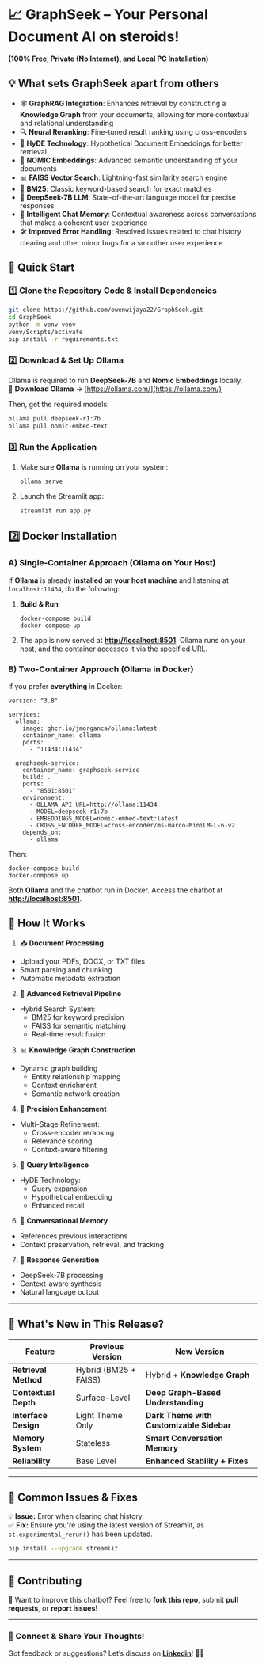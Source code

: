# 📈 **GraphSeek – Your Personal Document AI on steroids!**

**(100% Free, Private (No Internet), and Local PC Installation)**  

## **💡 What sets GraphSeek apart from others**

- 🕸️ **GraphRAG Integration**: Enhances retrieval by constructing a **Knowledge Graph** from your documents, allowing for more contextual and relational understanding
- 🔍 **Neural Reranking**: Fine-tuned result ranking using cross-encoders
- 🎯 **HyDE Technology**: Hypothetical Document Embeddings for better retrieval
- 🌟 **NOMIC Embeddings**: Advanced semantic understanding of your documents
- 📊 **FAISS Vector Search**: Lightning-fast similarity search engine
- 📘 **BM25**: Classic keyword-based search for exact matches
- 🧠 **DeepSeek-7B LLM**: State-of-the-art language model for precise responses
- 💬 **Intelligent Chat Memory**: Contextual awareness across conversations that makes a coherent user experience
- 🛠️ **Improved Error Handling**: Resolved issues related to chat history clearing and other minor bugs for a smoother user experience

## **🚀 Quick Start**

### **1️⃣ Clone the Repository Code & Install Dependencies**

  ```bash
  git clone https://github.com/owenwijaya22/GraphSeek.git
  cd GraphSeek
  python -m venv venv
  venv/Scripts/activate
  pip install -r requirements.txt
  ```

### **2️⃣ Download & Set Up Ollama**

Ollama is required to run **DeepSeek-7B** and **Nomic Embeddings** locally.  
🔗 **Download Ollama** → [https://ollama.com/](https://ollama.com/)  

Then, get the required models:
  ```bash
  ollama pull deepseek-r1:7b
  ollama pull nomic-embed-text
  ```

### **3️⃣ Run the Application**
1. Make sure **Ollama** is running on your system:
   ```
   ollama serve
   ```
2. Launch the Streamlit app:
   ```bash
   streamlit run app.py
   ```
## **2️⃣ Docker Installation**

### **A) Single-Container Approach (Ollama on Your Host)**

If **Ollama** is already **installed on your host machine** and listening at `localhost:11434`, do the following:

1. **Build & Run**:
   ```
   docker-compose build
   docker-compose up
   ```
2. The app is now served at **[http://localhost:8501](http://localhost:8501)**. Ollama runs on your host, and the container accesses it via the specified URL.

### **B) Two-Container Approach (Ollama in Docker)**

If you prefer **everything** in Docker:
```
version: "3.8"

services:
  ollama:
    image: ghcr.io/jmorganca/ollama:latest
    container_name: ollama
    ports:
      - "11434:11434"

  graphseek-service:
    container_name: graphseek-service
    build: .
    ports:
      - "8501:8501"
    environment:
      - OLLAMA_API_URL=http://ollama:11434
      - MODEL=deepseek-r1:7b
      - EMBEDDINGS_MODEL=nomic-embed-text:latest
      - CROSS_ENCODER_MODEL=cross-encoder/ms-marco-MiniLM-L-6-v2
    depends_on:
      - ollama
```

Then:
```
docker-compose build
docker-compose up
```
Both **Ollama** and the chatbot run in Docker. Access the chatbot at **[http://localhost:8501](http://localhost:8501)**.

## **📌 How It Works**
1. 📥 **Document Processing**
- Upload your PDFs, DOCX, or TXT files
- Smart parsing and chunking
- Automatic metadata extraction
2. 🔄 **Advanced Retrieval Pipeline**
- Hybrid Search System:
  - BM25 for keyword precision
  - FAISS for semantic matching
  - Real-time result fusion
3. 📊 **Knowledge Graph Construction**
- Dynamic graph building
  - Entity relationship mapping
  - Context enrichment
  - Semantic network creation
4. 🎯 **Precision Enhancement**
- Multi-Stage Refinement:
  - Cross-encoder reranking
  - Relevance scoring
  - Context-aware filtering
5. 🧬 **Query Intelligence**
- HyDE Technology:
  - Query expansion
  - Hypothetical embedding
  - Enhanced recall
6. 💭 **Conversational Memory**
- References previous interactions
- Context preservation, retrieval, and tracking
7. 🧠 **Response Generation**
- DeepSeek-7B processing
- Context-aware synthesis
- Natural language output

---

## **🔹 What's New in This Release?**
| Feature | Previous Version | New Version |
|---------|------------------|-------------|
| **Retrieval Method** | Hybrid (BM25 + FAISS) | Hybrid + **Knowledge Graph** |
| **Contextual Depth** | Surface-Level | **Deep Graph-Based Understanding** |
| **Interface Design** | Light Theme Only | **Dark Theme with Customizable Sidebar** |
| **Memory System** | Stateless | **Smart Conversation Memory** |
| **Reliability** | Base Level | **Enhanced Stability + Fixes** |

---

## **📌 Common Issues & Fixes**
💡 **Issue:** Error when clearing chat history.  
✅ **Fix:** Ensure you're using the latest version of Streamlit, as `st.experimental_rerun()` has been updated.  
```bash
pip install --upgrade streamlit
```

---

## **📌 Contributing**
🚀 Want to improve this chatbot? Feel free to **fork this repo**, submit **pull requests**, or **report issues**!  

---

### **🔗 Connect & Share Your Thoughts!**
Got feedback or suggestions? Let’s discuss on **[Linkedin]([https://www.linkedin.com/in/owen-valentinus/)**! 🚀💡 
